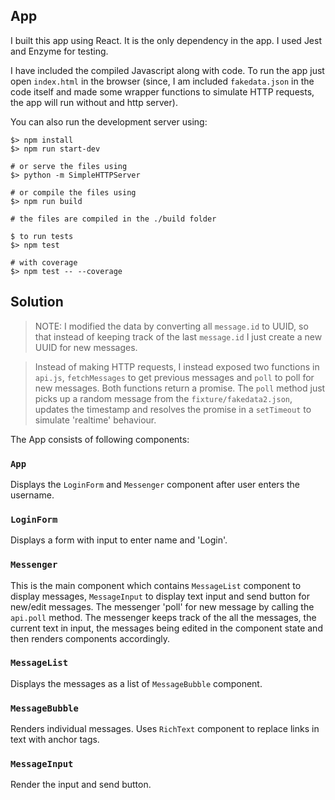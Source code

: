## App

I built this app using React. It is the only dependency in the app.
I used Jest and Enzyme for testing.

I have included the compiled Javascript along with code. To run the app just open ```index.html``` in the browser (since, I am included ```fakedata.json``` in the code itself and made some wrapper functions to simulate HTTP requests, the app will run without and http server).

You can also run the development server using:
```
$> npm install
$> npm run start-dev

# or serve the files using 
$> python -m SimpleHTTPServer

# or compile the files using
$> npm run build

# the files are compiled in the ./build folder

$ to run tests
$> npm test

# with coverage
$> npm test -- --coverage
```

## Solution

>NOTE: I modified the data by converting all ```message.id``` to UUID, so that instead of keeping track of the last ```message.id``` I just create a new UUID for new messages. 

> Instead of making HTTP requests, I instead exposed two functions in ```api.js```, ```fetchMessages``` to get previous messages and ```poll``` to poll for new messages. Both functions return a promise. The ```poll``` method just picks up a random message from the ```fixture/fakedata2.json```, updates the timestamp and resolves the promise in a ```setTimeout``` to simulate 'realtime' behaviour.

The App consists of following components:

### ```App```

Displays the ```LoginForm``` and ```Messenger``` component after user enters the username.

### ```LoginForm```
Displays a form with input to enter name and 'Login'.

### ```Messenger```
This is the main component which contains ```MessageList``` component to display messages, ```MessageInput``` to display text input and send button for new/edit messages. The messenger 'poll' for new message by calling the ```api.poll``` method. The messenger keeps track of the all the messages, the current text in input, the messages being edited in the component state and then renders components accordingly.

### ```MessageList```
Displays the messages as a list of ```MessageBubble``` component.

### ```MessageBubble```
Renders individual messages. Uses ```RichText``` component to replace links in text with anchor tags.

### ```MessageInput```
Render the input and send button.
